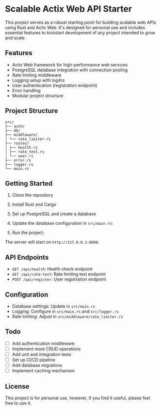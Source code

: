 # Scalable Actix Web API Starter

This project serves as a robust starting point for building scalable web APIs using Rust and Actix Web. It's designed for personal use and includes essential features to kickstart development of any project intended to grow and scale.

## Features

- Actix Web framework for high-performance web services
- PostgreSQL database integration with connection pooling
- Rate limiting middleware
- Logging setup with log4rs
- User authentication (registration endpoint)
- Error handling
- Modular project structure

## Project Structure

```
src/
├── auth/
├── db/
├── middleware/
│ └── rate_limiter.rs
├── routes/
│ ├── health.rs
│ ├── rate_test.rs
│ └── user.rs
├── error.rs
├── logger.rs
└── main.rs
```


## Getting Started

1. Clone the repository
2. Install Rust and Cargo
3. Set up PostgreSQL and create a database
4. Update the database configuration in `src/main.rs`:

5. Run the project:

The server will start on `http://127.0.0.1:8080`.

## API Endpoints

- `GET /api/health`: Health check endpoint
- `GET /api/rate-test`: Rate limiting test endpoint
- `POST /api/register`: User registration endpoint

## Configuration

- Database settings: Update in `src/main.rs`
- Logging: Configure in `src/main.rs` and `src/logger.rs`
- Rate limiting: Adjust in `src/middleware/rate_limiter.rs`

## Todo

- [ ] Add authentication middleware
- [ ] Implement more CRUD operations
- [ ] Add unit and integration tests
- [ ] Set up CI/CD pipeline
- [ ] Add database migrations
- [ ] Implement caching mechanism

## License

This project is for personal use, however, if you find it useful, please feel free to use it.
